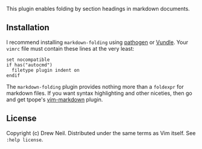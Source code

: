 This plugin enables folding by section headings in markdown documents.

## Installation

I recommend installing `markdown-folding` using [pathogen][] or [Vundle][]. Your `vimrc` file must contain these lines at the very least:

    set nocompatible
    if has("autocmd")
      filetype plugin indent on
    endif

The `markdown-folding` plugin provides nothing more than a `foldexpr` for markdown files. If you want syntax highlighting and other niceties, then go and get tpope's [vim-markdown][] plugin.

[vim-markdown]: https://github.com/tpope/vim-markdown
[pathogen]: https://github.com/tpope/vim-pathogen
[Vundle]: https://github.com/gmarik/vundle

## License

Copyright (c) Drew Neil. Distributed under the same terms as Vim itself.
See `:help license`.
